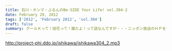 ```yaml
---
title: 石川・ホンマ・ぶるんのBe-SIDE Your Life! vol.304-2
date: February 29, 2012
tags: ['2012', 'February 2012', 'vol.304']
draft: false
summary: クールＫって！垣花って！誰だよ！って話なんですが・・・ニッポン放送のＨＰをチェックしてみて下さい。石川サンがかつて、そしてＮＡＭＡＥが現在は一緒にお仕事している名物！？アナウンサーなんです。司会業では傷跡を残せなかったようですが・・・ＮＡＭＡＥ
---
```


http://project-phi.ddo.jp/ishikawa/ishikawa304_2.mp3